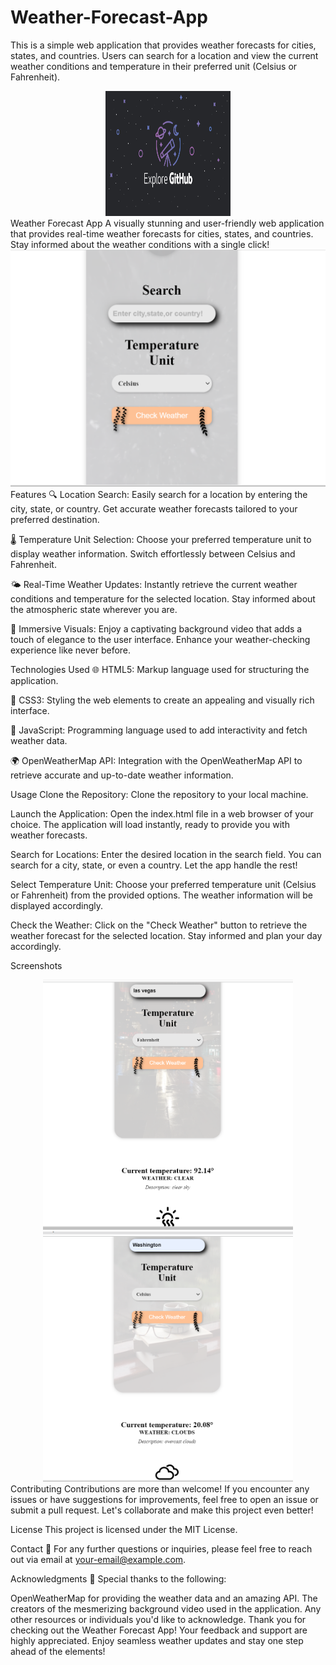# Weather-Forecast-App
This is a simple web application that provides weather forecasts for cities, states, and countries. Users can search for a location and view the current weather conditions and temperature in their preferred unit (Celsius or Fahrenheit).
<div align="center">
  <img src="repository_logo.jpg" alt="Repository Logo" width="200" height="200">
</div>
Weather Forecast App
A visually stunning and user-friendly web application that provides real-time weather forecasts for cities, states, and countries. Stay informed about the weather conditions with a single click!

<div align="center">
  <img src="Screenshot.png" alt="Weather Forecast App Screenshot">
</div>
Features
🔍 Location Search: Easily search for a location by entering the city, state, or country. Get accurate weather forecasts tailored to your preferred destination.

🌡️ Temperature Unit Selection: Choose your preferred temperature unit to display weather information. Switch effortlessly between Celsius and Fahrenheit.

🌤️ Real-Time Weather Updates: Instantly retrieve the current weather conditions and temperature for the selected location. Stay informed about the atmospheric state wherever you are.

🎥 Immersive Visuals: Enjoy a captivating background video that adds a touch of elegance to the user interface. Enhance your weather-checking experience like never before.

Technologies Used
🌐 HTML5: Markup language used for structuring the application.

🎨 CSS3: Styling the web elements to create an appealing and visually rich interface.

🚀 JavaScript: Programming language used to add interactivity and fetch weather data.

🌍 OpenWeatherMap API: Integration with the OpenWeatherMap API to retrieve accurate and up-to-date weather information.

Usage
Clone the Repository: Clone the repository to your local machine.

Launch the Application: Open the index.html file in a web browser of your choice. The application will load instantly, ready to provide you with weather forecasts.

Search for Locations: Enter the desired location in the search field. You can search for a city, state, or even a country. Let the app handle the rest!

Select Temperature Unit: Choose your preferred temperature unit (Celsius or Fahrenheit) from the provided options. The weather information will be displayed accordingly.

Check the Weather: Click on the "Check Weather" button to retrieve the weather forecast for the selected location. Stay informed and plan your day accordingly.

Screenshots
<div align="center">
  <img src="screenshot_1.png" alt="Screenshot 1" width="400">
  <img src="screenshot_2.png" alt="Screenshot 2" width="400">
</div>
Contributing
Contributions are more than welcome! If you encounter any issues or have suggestions for improvements, feel free to open an issue or submit a pull request. Let's collaborate and make this project even better!

License
This project is licensed under the MIT License.

Contact
📧 For any further questions or inquiries, please feel free to reach out via email at your-email@example.com.

Acknowledgments
🌟 Special thanks to the following:

OpenWeatherMap for providing the weather data and an amazing API.
The creators of the mesmerizing background video used in the application.
Any other resources or individuals you'd like to acknowledge.
Thank you for checking out the Weather Forecast App! Your feedback and support are highly appreciated. Enjoy seamless weather updates and stay one step ahead of the elements!
